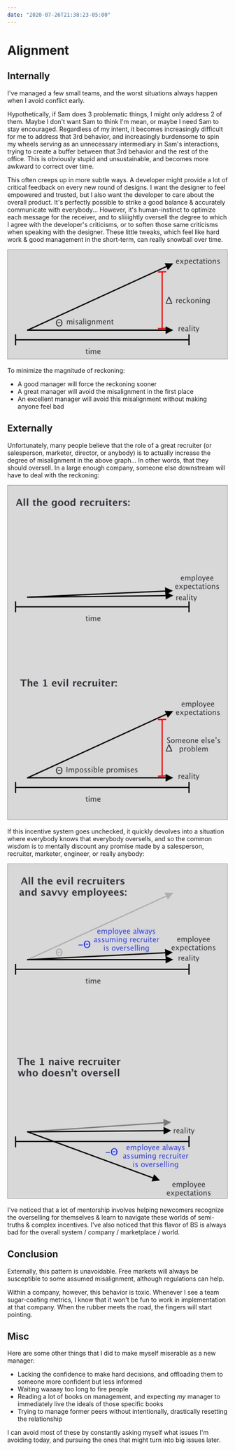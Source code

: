 ```yaml
---
date: "2020-07-26T21:38:23-05:00"
---
```


# Alignment

## Internally

I've managed a few small teams, and the worst situations always happen when I avoid conflict early.

Hypothetically, if Sam does 3 problematic things, I might only address 2 of them. Maybe I don't want Sam to think I'm mean, or maybe I need Sam to stay encouraged. Regardless of my intent, it becomes increasingly difficult for me to address that 3rd behavior, and increasingly burdensome to spin my wheels serving as an unnecessary intermediary in Sam's interactions, trying to create a buffer between that 3rd behavior and the rest of the office. This is obviously stupid and unsustainable, and becomes more awkward to correct over time.

This often creeps up in more subtle ways. A developer might provide a lot of critical feedback on every new round of designs. I want the designer to feel empowered and trusted, but I also want the developer to care about the overall product. It's perfectly possible to strike a good balance & accurately communicate with everybody... However, it's human-instinct to optimize each message for the receiver, and to sliiiightly oversell the degree to which I agree with the developer's criticisms, or to soften those same criticisms when speaking with the designer. These little tweaks, which feel like hard work & good management in the short-term, can really snowball over time.

![A graph with time on the X axis and reckoning on the Y axis. It demonstrates that for any initial degree of misunderstanding, the expectations deviate further from reality until it is corrected.](./expectations.jpg)

To minimize the magnitude of reckoning:

- A good manager will force the reckoning sooner
- A great manager will avoid the misalignment in the first place
- An excellent manager will avoid this misalignment without making anyone feel bad

## Externally

Unfortunately, many people believe that the role of a great recruiter (or salesperson, marketer, director, or anybody) is to actually increase the degree of misalignment in the above graph... In other words, that they should oversell. In a large enough company, someone else downstream will have to deal with the reckoning:

![A graph where most recruiters tell the truth, but 1 evil recruiter lies and is rewarded for it.](./before.jpg)

If this incentive system goes unchecked, it quickly devolves into a situation where everybody knows that everybody oversells, and so the common wisdom is to mentally discount any promise made by a salesperson, recruiter, marketer, engineer, or really anybody:

![A graph where most recruiters lie, but the candidates all adjust their expectations accordingly. This causes the truthful recruiters to suffer, because their truth is also discounted.](./after.jpg)

I've noticed that a lot of mentorship involves helping newcomers recognize the overselling for themselves & learn to navigate these worlds of semi-truths & complex incentives. I've also noticed that this flavor of BS is always bad for the overall system / company / marketplace / world.

## Conclusion

Externally, this pattern is unavoidable. Free markets will always be susceptible to some assumed misalignment, although regulations can help.

Within a company, however, this behavior is toxic. Whenever I see a team sugar-coating metrics, I know that it won't be fun to work in implementation at that company. When the rubber meets the road, the fingers will start pointing.

## Misc

Here are some other things that I did to make myself miserable as a new manager:

- Lacking the confidence to make hard decisions, and offloading them to someone more confident but less informed
- Waiting waaaay too long to fire people
- Reading a lot of books on management, and expecting _my_ manager to immediately live the ideals of those specific books
- Trying to manage former peers without intentionally, drastically resetting the relationship

I can avoid most of these by constantly asking myself what issues I'm avoiding today, and pursuing the ones that might turn into big issues later.
